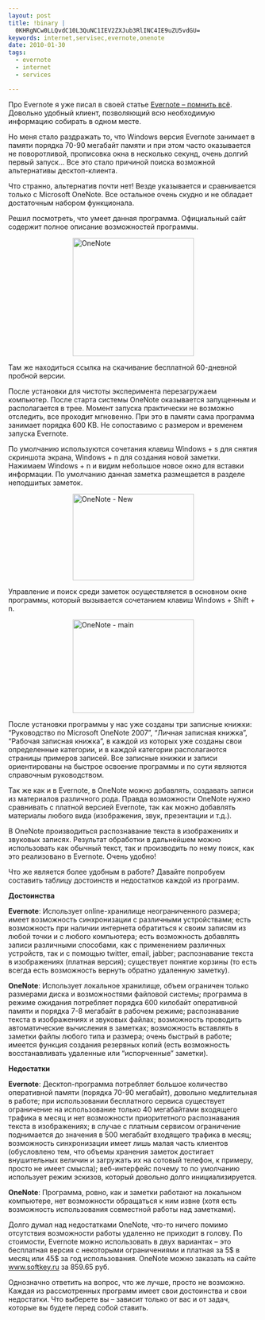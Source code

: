 ```yaml
--- 
layout: post
title: !binary |
  0KHRgNCw0LLQvdC10L3QuNC1IEV2ZXJub3RlINC4IE9uZU5vdGU=
keywords: internet,servisec,evernote,onenote
date: 2010-01-30
tags:
  - evernote
  - internet
  - services

---
```

Про Evernote я уже писал в своей статье <a href="/2010/01/25/evernote-pomnit-vse/">Evernote – помнить всё</a>. Довольно удобный клиент, позволяющий всю необходимую информацию собирать в одном месте.

Но меня стало раздражать то, что Windows версия Evernote занимает в памяти порядка 70-90 мегабайт памяти и при этом часто оказывается не поворотливой, прописовка окна в несколько секунд, очень долгий первый запуск… Все это стало причиной поиска возможной альтернативы десктоп-клиента.

Что странно, альтернатив почти нет! Везде указывается и сравнивается только с Microsoft OneNote. Все остальное очень скудно и не обладает достаточным набором функционала.

Решил посмотреть, что умеет данная программа. Официальный сайт содержит полное описание возможностей программы.

<a href="http://office.microsoft.com/ru-ru/onenote/default.aspx"><img style="display: block; float: none; margin-left: auto; margin-right: auto; border: 0px;" title="OneNote" src="http://static.juev.ru/2010/01/OneNote.png" border="0" alt="OneNote" width="244" height="238" /></a> 

Там же находиться ссылка на скачивание бесплатной 60-дневной пробной версии.

После установки для чистоты эксперимента перезагружаем компьютер. После старта системы OneNote оказывается запущенным и располагается в трее. Момент запуска практически не возможно отследить, все проходит мгновенно. При это в памяти сама программа занимает порядка 600 KB. Не сопоставимо с размером и временем запуска Evernote.

По умолчанию используются сочетания клавиш Windows + s для снятия скриншота экрана, Windows + n для создания новой заметки. Нажимаем Windows + n и видим небольшое новое окно для вставки информации. По умолчанию данная заметка размещается в разделе неподшитых заметок.

<a href="http://static.juev.ru/2010/01/OneNoteNew.png"><img style="display: block; float: none; margin-left: auto; margin-right: auto; border: 0px;" title="OneNote - New" src="http://static.juev.ru/2010/01/OneNoteNew_thumb.png" border="0" alt="OneNote - New" width="244" height="174" /></a> 

Управление и поиск среди заметок осуществляется в основном окне программы, который вызывается сочетанием клавиш Windows + Shift + n.

<a href="http://static.juev.ru/2010/01/OneNotemain.png"><img style="display: block; float: none; margin-left: auto; margin-right: auto; border: 0px;" title="OneNote - main" src="http://static.juev.ru/2010/01/OneNotemain_thumb.png" border="0" alt="OneNote - main" width="244" height="188" /></a>

После установки программы у нас уже созданы три записные книжки: “Руководство по Microsoft OneNote 2007”, “Личная записная книжка”, “Рабочая записная книжка”, в каждой из которых уже созданы свои определенные категории, и в каждой категории располагаются страницы примеров записей. Все записные книжки и записи ориентированы на быстрое освоение программы и по сути являются справочным руководством.

Так же как и в Evernote, в OneNote можно добавлять, создавать записи из материалов различного рода. Правда возможности OneNote нужно сравнивать с платной версией Evernote, так как можно добавлять материалы любого вида (изображения, звук, презентации и т.д.).

В OneNote производиться распознавание текста в изображениях и звуковых записях. Результат обработки в дальнейшем можно использовать как обычный текст, так и производить по нему поиск, как это реализовано в Evernote. Очень удобно!

Что же является более удобным в работе? Давайте попробуем составить таблицу достоинств и недостатков каждой из программ.

<strong>Достоинства</strong>

<strong>Evernote</strong>: Использует online-хранилище неограниченного размера; имеет возможность синхронизации с различными устройствами; есть возможность при наличии интернета обратиться к своим записям из любой точки и с любого компьютера; есть возможность добавлять записи различными способами, как с применением различных устройств, так и с помощью twitter, email, jabber; распознавание текста в изображениях (платная версия); существует понятие корзины (то есть всегда есть возможность вернуть обратно удаленную заметку).

<strong>OneNote</strong>: Использует локальное хранилище, объем ограничен только размерами диска и возможностями файловой системы; программа в режиме ожидания потребляет порядка 600 килобайт оперативной памяти и порядка 7-8 мегабайт в рабочем режиме; распознавание текста в изображениях и звуковых файлах; возможность проводить автоматические вычисления в заметках; возможность вставлять в заметки файлы любого типа и размера; очень быстрый в работе; имеется функция создания резервных копий (есть возможность восстанавливать удаленные или “испорченные” заметки).

<strong> </strong>

<strong>Недостатки</strong>

<strong>Evernote</strong>: Десктоп-программа потребляет большое количество оперативной памяти (порядка 70-90 мегабайт), довольно медлительная в работе; при использовании бесплатного сервиса существует ограничение на использование только 40 мегабайтами входящего трафика в месяц и нет возможности приоритетного распознавания текста в изображениях; в случае с платным сервисом ограничение поднимается до значения в 500 мегабайт входящего трафика в месяц; возможность синхронизации имеет лишь малая часть клиентов (обусловлено тем, что объемы хранения заметок достигает внушительных величин и загружать их на сотовый телефон, к примеру, просто не имеет смысла); веб-интерфейс почему то по умолчанию использует режим эскизов, который довольно долго инициализируется.

<strong>OneNote</strong>: Программа, ровно, как и заметки работают на локальном компьютере, нет возможности обращаться к ним извне (хотя есть возможность использования совместной работы над заметками).

Долго думал над недостатками OneNote, что-то ничего помимо отсутствия возможности работы
удаленно не приходит в голову. По стоимости, Evernote можно использовать в двух вариантах
– это бесплатная версия с некоторыми ограничениями и платная за 5$ в месяц или 45$ за год
использования. OneNote можно заказать на сайте <a href="http://www.softkey.ru/catalog/program.php?ID=25420&amp;progdesc=long" rel="nofollow">www.softkey.ru</a> за 859.65 руб.

Однозначно ответить на вопрос, что же лучше, просто не возможно. Каждая из рассмотренных программ имеет свои достоинства и свои недостатки. Что выберете вы – зависит только от вас и от задач, которые вы будете перед собой ставить.
